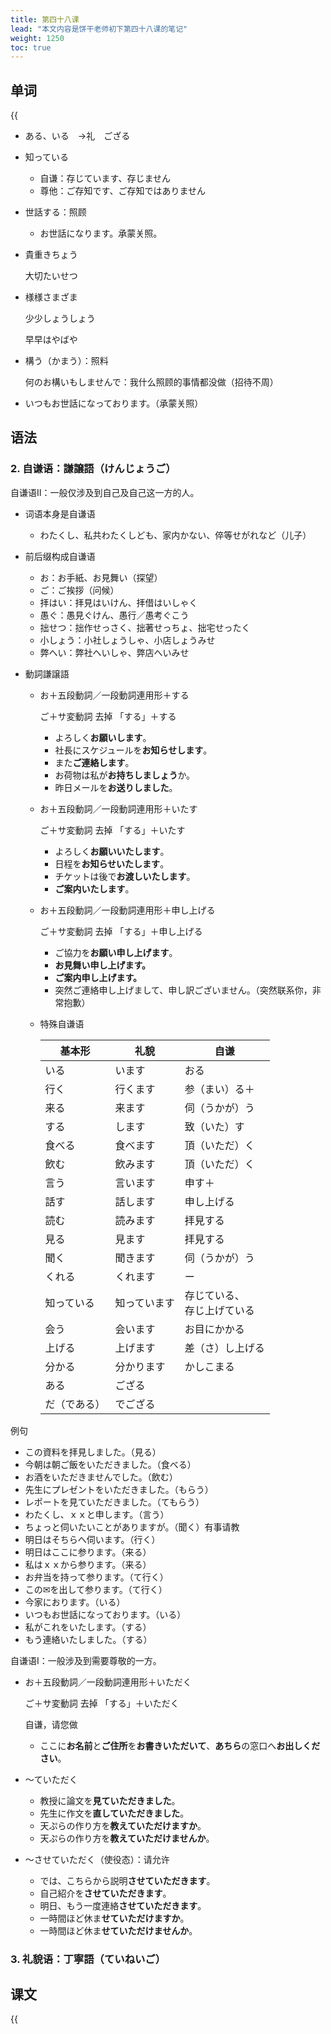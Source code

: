 ```yaml
---
title: 第四十八课
lead: "本文内容是饼干老师初下第四十八课的笔记"
weight: 1250
toc: true
---
```


## 单词

{{<audio src="https://tellyouwhat-static-1251995834.cos.ap-chongqing.myqcloud.com/audios/cs_danci/48第四十八课.mp3">}}

- ある、いる　→礼　ござる

- 知っている

  - 自谦：存じています、存じません
  - 尊他：ご存知です、ご存知ではありません

- 世話する：照顾

  - お世話になります。承蒙关照。

- 貴重きちょう

  大切たいせつ

- 様様さまざま

  少少しょうしょう

  早早はやばや

- 構う（かまう）：照料

  何のお構いもしませんで：我什么照顾的事情都没做（招待不周）

- いつもお世話になっております。（承蒙关照）

## 语法

### 2. 自谦语：謙譲語（けんじょうご）

自谦语Ⅱ：一般仅涉及到自己及自己这一方的人。

- 词语本身是自谦语
   - わたくし、私共わたくしども、家内かない、倅等せがれなど（儿子）

- 前后缀构成自谦语
   - お：お手紙、お見舞い（探望）
   - ご：ご挨拶（问候）
   - 拝はい：拝見はいけん、拝借はいしゃく
   - 愚ぐ：愚見ぐけん、愚行／愚考ぐこう
   - 拙せつ：拙作せっさく、拙著せっちょ、拙宅せったく
   - 小しょう：小社しょうしゃ、小店しょうみせ
   - 弊へい：弊社へいしゃ、弊店へいみせ

- 動詞謙譲語

   - お＋五段動詞／一段動詞連用形＋する

      ご＋サ変動詞 去掉 「する」＋する

      - よろしく**お願いします**。
      - 社長にスケジュールを**お知らせします**。
      - また**ご連絡します**。
      - お荷物は私が**お持ちしましょう**か。
      - 昨日メールを**お送りしました**。

   - お＋五段動詞／一段動詞連用形＋いたす

      ご＋サ変動詞 去掉 「する」＋いたす

      - よろしく**お願いいたします**。
      - 日程を**お知らせいたします**。
      - チケットは後で**お渡しいたします**。
      - **ご案内いたします**。

   - お＋五段動詞／一段動詞連用形＋申し上げる

      ご＋サ変動詞 去掉 「する」＋申し上げる

      - ご協力を**お願い申し上げます**。
      - **お見舞い申し上げます。**
      - **ご案内申し上げます。**
      - 突然ご連絡申し上げまして、申し訳ございません。（突然联系你，非常抱歉）

   - 特殊自谦语

     | 基本形       | 礼貌         | 自谦                             |
     | ------------ | ------------ | -------------------------------- |
     | いる         | います       | おる                             |
     | 行く         | 行くます     | 参（まい）る＋                   |
     | 来る         | 来ます       | 伺（うかが）う                   |
     | する         | します       | 致（いた）す                     |
     | 食べる       | 食べます     | 頂（いただ）く                   |
     | 飲む         | 飲みます     | 頂（いただ）く                   |
     | 言う         | 言います     | 申す＋                           |
     | 話す         | 話します     | 申し上げる                       |
     | 読む         | 読みます     | 拝見する                         |
     | 見る         | 見ます       | 拝見する                         |
     | 聞く         | 聞きます     | 伺（うかが）う                   |
     | くれる       | くれます     | ー                               |
     | 知っている   | 知っています | 存じている、<br />存じ上げている |
     | 会う         | 会います     | お目にかかる                     |
     | 上げる       | 上げます     | 差（さ）し上げる                 |
     | 分かる       | 分かります   | かしこまる                       |
     | ある         | ござる       |                                  |
     | だ（である） | でござる     |                                  |

例句

- この資料を拝見しました。（見る）
- 今朝は朝ご飯をいただきました。（食べる）
- お酒をいただきませんでした。（飲む）
- 先生にプレゼントをいただきました。（もらう）
- レポートを見ていただきました。（てもらう）
- わたくし、ｘｘと申します。（言う）
- ちょっと伺いたいことがありますが。（聞く）有事请教
- 明日はそちらへ伺います。（行く）
- 明日はここに参ります。（来る）
- 私はｘｘから参ります。（来る）
- お弁当を持って参ります。（て行く）
- この✉を出して参ります。（て行く）
- 今家におります。（いる）
- いつもお世話になっております。（いる）
- 私がこれをいたします。（する）
- もう連絡いたしました。（する）

自谦语Ⅰ：一般涉及到需要尊敬的一方。

- お＋五段動詞／一段動詞連用形＋いただく

  ご＋サ変動詞 去掉 「する」＋いただく

  自谦，请您做

  - ここに**お名前**と**ご住所**を**お書きいただいて**、**あちら**の窓口へ**お出しください**。

- ～ていただく

  - 教授に論文を**見ていただきました**。
  - 先生に作文を**直していただきました**。
  - 天ぷらの作り方を**教えていただけますか**。
  - 天ぷらの作り方を**教えていただけませんか**。

- ～させていただく（使役态）：请允许

  - では、こちらから説明**させていただきます**。
  - 自己紹介を**させていただきます**。
  - 明日、もう一度連絡**させていただきます**。
  - 一時間ほど休ま**せていただけますか**。
  - 一時間ほど休ま**せていただけませんか**。


### 3. 礼貌语：丁寧語（ていねいご）

## 课文

{{<audio src="https://tellyouwhat-static-1251995834.cos.ap-chongqing.myqcloud.com/audios/cs_kewen/43-48课 新标日初级课文/Lesson48.mp3">}}
